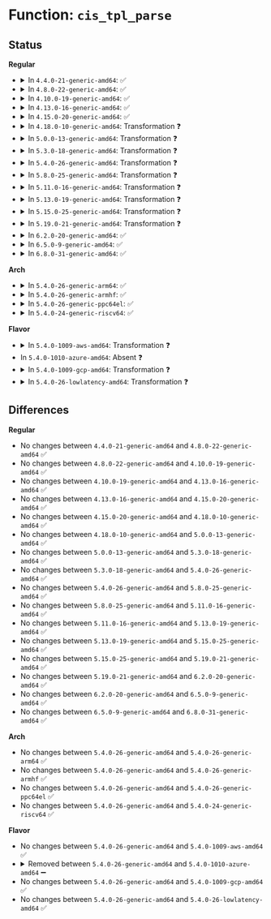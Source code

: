 # Function: <code>cis_tpl_parse</code>

## Status
<b>Regular</b>
<ul>
<li>
<details>
<summary>In <code>4.4.0-21-generic-amd64</code>: ✅</summary>

```c
int cis_tpl_parse(struct mmc_card * card, struct sdio_func * func, const char * tpl_descr, const struct cis_tpl * tpl, int tpl_count, unsigned char code, const unsigned char * buf, unsigned int size)
```

```json
{
  "name": "cis_tpl_parse",
  "collision_type": "Unique Static",
  "inline_type": "No",
  "funcs": [
    {
      "addr": 18446744071585967680,
      "name": "cis_tpl_parse",
      "external": false,
      "loc": "drivers/mmc/core/sdio_cis.c:111",
      "file": "drivers/mmc/core/sdio_cis.c",
      "inline": "seen, unknown",
      "caller_inline": [],
      "caller_func": [
        "drivers/mmc/core/sdio_cis.c:cistpl_funce",
        "drivers/mmc/core/sdio_cis.c:sdio_read_cis"
      ]
    }
  ],
  "symbols": [
    {
      "addr": 18446744071585967680,
      "name": "cis_tpl_parse",
      "section": ".text",
      "bind": "STB_LOCAL",
      "size": 197
    }
  ]
}
```
</details>
</li>
<li>
<details>
<summary>In <code>4.8.0-22-generic-amd64</code>: ✅</summary>

```c
int cis_tpl_parse(struct mmc_card * card, struct sdio_func * func, const char * tpl_descr, const struct cis_tpl * tpl, int tpl_count, unsigned char code, const unsigned char * buf, unsigned int size)
```

```json
{
  "name": "cis_tpl_parse",
  "collision_type": "Unique Static",
  "inline_type": "No",
  "funcs": [
    {
      "addr": 18446744071586373120,
      "name": "cis_tpl_parse",
      "external": false,
      "loc": "drivers/mmc/core/sdio_cis.c:111",
      "file": "drivers/mmc/core/sdio_cis.c",
      "inline": "seen, unknown",
      "caller_inline": [],
      "caller_func": [
        "drivers/mmc/core/sdio_cis.c:sdio_read_cis",
        "drivers/mmc/core/sdio_cis.c:cistpl_funce"
      ]
    }
  ],
  "symbols": [
    {
      "addr": 18446744071586373120,
      "name": "cis_tpl_parse",
      "section": ".text",
      "bind": "STB_LOCAL",
      "size": 197
    }
  ]
}
```
</details>
</li>
<li>
<details>
<summary>In <code>4.10.0-19-generic-amd64</code>: ✅</summary>

```c
int cis_tpl_parse(struct mmc_card * card, struct sdio_func * func, const char * tpl_descr, const struct cis_tpl * tpl, int tpl_count, unsigned char code, const unsigned char * buf, unsigned int size)
```

```json
{
  "name": "cis_tpl_parse",
  "collision_type": "Unique Static",
  "inline_type": "No",
  "funcs": [
    {
      "addr": 18446744071586581952,
      "name": "cis_tpl_parse",
      "external": false,
      "loc": "drivers/mmc/core/sdio_cis.c:111",
      "file": "drivers/mmc/core/sdio_cis.c",
      "inline": "seen, unknown",
      "caller_inline": [],
      "caller_func": [
        "drivers/mmc/core/sdio_cis.c:sdio_read_cis",
        "drivers/mmc/core/sdio_cis.c:cistpl_funce"
      ]
    }
  ],
  "symbols": [
    {
      "addr": 18446744071586581952,
      "name": "cis_tpl_parse",
      "section": ".text",
      "bind": "STB_LOCAL",
      "size": 197
    }
  ]
}
```
</details>
</li>
<li>
<details>
<summary>In <code>4.13.0-16-generic-amd64</code>: ✅</summary>

```c
int cis_tpl_parse(struct mmc_card * card, struct sdio_func * func, const char * tpl_descr, const struct cis_tpl * tpl, int tpl_count, unsigned char code, const unsigned char * buf, unsigned int size)
```

```json
{
  "name": "cis_tpl_parse",
  "collision_type": "Unique Static",
  "inline_type": "No",
  "funcs": [
    {
      "addr": 18446744071586706944,
      "name": "cis_tpl_parse",
      "external": false,
      "loc": "drivers/mmc/core/sdio_cis.c:111",
      "file": "drivers/mmc/core/sdio_cis.c",
      "inline": "seen, unknown",
      "caller_inline": [],
      "caller_func": [
        "drivers/mmc/core/sdio_cis.c:sdio_read_cis",
        "drivers/mmc/core/sdio_cis.c:cistpl_funce"
      ]
    }
  ],
  "symbols": [
    {
      "addr": 18446744071586706944,
      "name": "cis_tpl_parse",
      "section": ".text",
      "bind": "STB_LOCAL",
      "size": 178
    }
  ]
}
```
</details>
</li>
<li>
<details>
<summary>In <code>4.15.0-20-generic-amd64</code>: ✅</summary>

```c
int cis_tpl_parse(struct mmc_card * card, struct sdio_func * func, const char * tpl_descr, const struct cis_tpl * tpl, int tpl_count, unsigned char code, const unsigned char * buf, unsigned int size)
```

```json
{
  "name": "cis_tpl_parse",
  "collision_type": "Unique Static",
  "inline_type": "No",
  "funcs": [
    {
      "addr": 18446744071587191728,
      "name": "cis_tpl_parse",
      "external": false,
      "loc": "drivers/mmc/core/sdio_cis.c:111",
      "file": "drivers/mmc/core/sdio_cis.c",
      "inline": "seen, unknown",
      "caller_inline": [],
      "caller_func": [
        "drivers/mmc/core/sdio_cis.c:sdio_read_cis",
        "drivers/mmc/core/sdio_cis.c:cistpl_funce"
      ]
    }
  ],
  "symbols": [
    {
      "addr": 18446744071587191728,
      "name": "cis_tpl_parse",
      "section": ".text",
      "bind": "STB_LOCAL",
      "size": 181
    }
  ]
}
```
</details>
</li>
<li>
<details>
<summary>In <code>4.18.0-10-generic-amd64</code>: Transformation ❓</summary>

```c
int cis_tpl_parse(struct mmc_card * card, struct sdio_func * func, const char * tpl_descr, const struct cis_tpl * tpl, int tpl_count, unsigned char code, const unsigned char * buf, unsigned int size)
```

```json
{
  "name": "cis_tpl_parse",
  "collision_type": "Unique Static",
  "inline_type": "No",
  "funcs": [
    {
      "addr": 0,
      "name": "cis_tpl_parse",
      "external": false,
      "loc": "drivers/mmc/core/sdio_cis.c:111",
      "file": "drivers/mmc/core/sdio_cis.c",
      "inline": "seen, unknown",
      "caller_inline": [],
      "caller_func": [
        "drivers/mmc/core/sdio_cis.c:sdio_read_cis",
        "drivers/mmc/core/sdio_cis.c:cistpl_funce"
      ]
    }
  ],
  "symbols": [
    {
      "addr": 18446744071587491984,
      "name": "cis_tpl_parse",
      "section": ".text",
      "bind": "STB_LOCAL",
      "size": 163
    },
    {
      "addr": 18446744071587493713,
      "name": "cis_tpl_parse.cold.3",
      "section": ".text",
      "bind": "STB_LOCAL",
      "size": 31
    }
  ]
}
```
</details>
</li>
<li>
<details>
<summary>In <code>5.0.0-13-generic-amd64</code>: Transformation ❓</summary>

```c
int cis_tpl_parse(struct mmc_card * card, struct sdio_func * func, const char * tpl_descr, const struct cis_tpl * tpl, int tpl_count, unsigned char code, const unsigned char * buf, unsigned int size)
```

```json
{
  "name": "cis_tpl_parse",
  "collision_type": "Unique Static",
  "inline_type": "No",
  "funcs": [
    {
      "addr": 0,
      "name": "cis_tpl_parse",
      "external": false,
      "loc": "drivers/mmc/core/sdio_cis.c:111",
      "file": "drivers/mmc/core/sdio_cis.c",
      "inline": "seen, unknown",
      "caller_inline": [],
      "caller_func": [
        "drivers/mmc/core/sdio_cis.c:sdio_read_cis",
        "drivers/mmc/core/sdio_cis.c:cistpl_funce"
      ]
    }
  ],
  "symbols": [
    {
      "addr": 18446744071587672128,
      "name": "cis_tpl_parse",
      "section": ".text",
      "bind": "STB_LOCAL",
      "size": 163
    },
    {
      "addr": 18446744071587673857,
      "name": "cis_tpl_parse.cold.3",
      "section": ".text",
      "bind": "STB_LOCAL",
      "size": 31
    }
  ]
}
```
</details>
</li>
<li>
<details>
<summary>In <code>5.3.0-18-generic-amd64</code>: Transformation ❓</summary>

```c
int cis_tpl_parse(struct mmc_card * card, struct sdio_func * func, const char * tpl_descr, const struct cis_tpl * tpl, int tpl_count, unsigned char code, const unsigned char * buf, unsigned int size)
```

```json
{
  "name": "cis_tpl_parse",
  "collision_type": "Unique Static",
  "inline_type": "No",
  "funcs": [
    {
      "addr": 0,
      "name": "cis_tpl_parse",
      "external": false,
      "loc": "drivers/mmc/core/sdio_cis.c:107",
      "file": "drivers/mmc/core/sdio_cis.c",
      "inline": "seen, unknown",
      "caller_inline": [],
      "caller_func": [
        "drivers/mmc/core/sdio_cis.c:sdio_read_cis",
        "drivers/mmc/core/sdio_cis.c:cistpl_funce"
      ]
    }
  ],
  "symbols": [
    {
      "addr": 18446744071587950384,
      "name": "cis_tpl_parse",
      "section": ".text",
      "bind": "STB_LOCAL",
      "size": 170
    },
    {
      "addr": 18446744071587952072,
      "name": "cis_tpl_parse.cold",
      "section": ".text",
      "bind": "STB_LOCAL",
      "size": 31
    }
  ]
}
```
</details>
</li>
<li>
<details>
<summary>In <code>5.4.0-26-generic-amd64</code>: Transformation ❓</summary>

```c
int cis_tpl_parse(struct mmc_card * card, struct sdio_func * func, const char * tpl_descr, const struct cis_tpl * tpl, int tpl_count, unsigned char code, const unsigned char * buf, unsigned int size)
```

```json
{
  "name": "cis_tpl_parse",
  "collision_type": "Unique Static",
  "inline_type": "No",
  "funcs": [
    {
      "addr": 0,
      "name": "cis_tpl_parse",
      "external": false,
      "loc": "drivers/mmc/core/sdio_cis.c:107",
      "file": "drivers/mmc/core/sdio_cis.c",
      "inline": "seen, unknown",
      "caller_inline": [],
      "caller_func": [
        "drivers/mmc/core/sdio_cis.c:sdio_read_cis",
        "drivers/mmc/core/sdio_cis.c:cistpl_funce"
      ]
    }
  ],
  "symbols": [
    {
      "addr": 18446744071588156384,
      "name": "cis_tpl_parse",
      "section": ".text",
      "bind": "STB_LOCAL",
      "size": 174
    },
    {
      "addr": 18446744071588158072,
      "name": "cis_tpl_parse.cold",
      "section": ".text",
      "bind": "STB_LOCAL",
      "size": 27
    }
  ]
}
```
</details>
</li>
<li>
<details>
<summary>In <code>5.8.0-25-generic-amd64</code>: Transformation ❓</summary>

```c
int cis_tpl_parse(struct mmc_card * card, struct sdio_func * func, const char * tpl_descr, const struct cis_tpl * tpl, int tpl_count, unsigned char code, const unsigned char * buf, unsigned int size)
```

```json
{
  "name": "cis_tpl_parse",
  "collision_type": "Unique Static",
  "inline_type": "No",
  "funcs": [
    {
      "addr": 0,
      "name": "cis_tpl_parse",
      "external": false,
      "loc": "drivers/mmc/core/sdio_cis.c:107",
      "file": "drivers/mmc/core/sdio_cis.c",
      "inline": "seen, unknown",
      "caller_inline": [],
      "caller_func": [
        "drivers/mmc/core/sdio_cis.c:sdio_read_cis",
        "drivers/mmc/core/sdio_cis.c:cistpl_funce"
      ]
    }
  ],
  "symbols": [
    {
      "addr": 18446744071589020880,
      "name": "cis_tpl_parse",
      "section": ".text",
      "bind": "STB_LOCAL",
      "size": 163
    },
    {
      "addr": 18446744071589022584,
      "name": "cis_tpl_parse.cold",
      "section": ".text",
      "bind": "STB_LOCAL",
      "size": 27
    }
  ]
}
```
</details>
</li>
<li>
<details>
<summary>In <code>5.11.0-16-generic-amd64</code>: Transformation ❓</summary>

```c
int cis_tpl_parse(struct mmc_card * card, struct sdio_func * func, const char * tpl_descr, const struct cis_tpl * tpl, int tpl_count, unsigned char code, const unsigned char * buf, unsigned int size)
```

```json
{
  "name": "cis_tpl_parse",
  "collision_type": "Unique Static",
  "inline_type": "No",
  "funcs": [
    {
      "addr": 0,
      "name": "cis_tpl_parse",
      "external": false,
      "loc": "drivers/mmc/core/sdio_cis.c:120",
      "file": "drivers/mmc/core/sdio_cis.c",
      "inline": "seen, unknown",
      "caller_inline": [],
      "caller_func": [
        "drivers/mmc/core/sdio_cis.c:sdio_read_cis",
        "drivers/mmc/core/sdio_cis.c:cistpl_funce"
      ]
    }
  ],
  "symbols": [
    {
      "addr": 18446744071589030640,
      "name": "cis_tpl_parse",
      "section": ".text",
      "bind": "STB_LOCAL",
      "size": 163
    },
    {
      "addr": 18446744071591604788,
      "name": "cis_tpl_parse.cold",
      "section": ".text",
      "bind": "STB_LOCAL",
      "size": 27
    }
  ]
}
```
</details>
</li>
<li>
<details>
<summary>In <code>5.13.0-19-generic-amd64</code>: Transformation ❓</summary>

```c
int cis_tpl_parse(struct mmc_card * card, struct sdio_func * func, const char * tpl_descr, const struct cis_tpl * tpl, int tpl_count, unsigned char code, const unsigned char * buf, unsigned int size)
```

```json
{
  "name": "cis_tpl_parse",
  "collision_type": "Unique Static",
  "inline_type": "No",
  "funcs": [
    {
      "addr": 0,
      "name": "cis_tpl_parse",
      "external": false,
      "loc": "drivers/mmc/core/sdio_cis.c:120",
      "file": "drivers/mmc/core/sdio_cis.c",
      "inline": "seen, unknown",
      "caller_inline": [],
      "caller_func": [
        "drivers/mmc/core/sdio_cis.c:sdio_read_cis",
        "drivers/mmc/core/sdio_cis.c:cistpl_funce"
      ]
    }
  ],
  "symbols": [
    {
      "addr": 18446744071588917920,
      "name": "cis_tpl_parse",
      "section": ".text",
      "bind": "STB_LOCAL",
      "size": 166
    },
    {
      "addr": 18446744071591548361,
      "name": "cis_tpl_parse.cold",
      "section": ".text",
      "bind": "STB_LOCAL",
      "size": 27
    }
  ]
}
```
</details>
</li>
<li>
<details>
<summary>In <code>5.15.0-25-generic-amd64</code>: Transformation ❓</summary>

```c
int cis_tpl_parse(struct mmc_card * card, struct sdio_func * func, const char * tpl_descr, const struct cis_tpl * tpl, int tpl_count, unsigned char code, const unsigned char * buf, unsigned int size)
```

```json
{
  "name": "cis_tpl_parse",
  "collision_type": "Unique Static",
  "inline_type": "No",
  "funcs": [
    {
      "addr": 0,
      "name": "cis_tpl_parse",
      "external": false,
      "loc": "drivers/mmc/core/sdio_cis.c:120",
      "file": "drivers/mmc/core/sdio_cis.c",
      "inline": "seen, unknown",
      "caller_inline": [],
      "caller_func": [
        "drivers/mmc/core/sdio_cis.c:sdio_read_cis",
        "drivers/mmc/core/sdio_cis.c:cistpl_funce"
      ]
    }
  ],
  "symbols": [
    {
      "addr": 18446744071589624800,
      "name": "cis_tpl_parse",
      "section": ".text",
      "bind": "STB_LOCAL",
      "size": 166
    },
    {
      "addr": 18446744071592666835,
      "name": "cis_tpl_parse.cold",
      "section": ".text",
      "bind": "STB_LOCAL",
      "size": 27
    }
  ]
}
```
</details>
</li>
<li>
<details>
<summary>In <code>5.19.0-21-generic-amd64</code>: Transformation ❓</summary>

```c
int cis_tpl_parse(struct mmc_card * card, struct sdio_func * func, const char * tpl_descr, const struct cis_tpl * tpl, int tpl_count, unsigned char code, const unsigned char * buf, unsigned int size)
```

```json
{
  "name": "cis_tpl_parse",
  "collision_type": "Unique Static",
  "inline_type": "No",
  "funcs": [
    {
      "addr": 0,
      "name": "cis_tpl_parse",
      "external": false,
      "loc": "drivers/mmc/core/sdio_cis.c:120",
      "file": "drivers/mmc/core/sdio_cis.c",
      "inline": "seen, unknown",
      "caller_inline": [],
      "caller_func": [
        "drivers/mmc/core/sdio_cis.c:sdio_read_cis",
        "drivers/mmc/core/sdio_cis.c:cistpl_funce"
      ]
    }
  ],
  "symbols": [
    {
      "addr": 18446744071591123888,
      "name": "cis_tpl_parse",
      "section": ".text",
      "bind": "STB_LOCAL",
      "size": 191
    },
    {
      "addr": 18446744071594552140,
      "name": "cis_tpl_parse.cold",
      "section": ".text",
      "bind": "STB_LOCAL",
      "size": 27
    }
  ]
}
```
</details>
</li>
<li>
<details>
<summary>In <code>6.2.0-20-generic-amd64</code>: ✅</summary>

```c
int cis_tpl_parse(struct mmc_card * card, struct sdio_func * func, const char * tpl_descr, const struct cis_tpl * tpl, int tpl_count, unsigned char code, const unsigned char * buf, unsigned int size)
```

```json
{
  "name": "cis_tpl_parse",
  "collision_type": "Unique Static",
  "inline_type": "No",
  "funcs": [
    {
      "addr": 18446744071592846528,
      "name": "cis_tpl_parse",
      "external": false,
      "loc": "drivers/mmc/core/sdio_cis.c:120",
      "file": "drivers/mmc/core/sdio_cis.c",
      "inline": "seen, unknown",
      "caller_inline": [],
      "caller_func": [
        "drivers/mmc/core/sdio_cis.c:sdio_read_cis",
        "drivers/mmc/core/sdio_cis.c:cistpl_funce"
      ]
    }
  ],
  "symbols": [
    {
      "addr": 18446744071592846528,
      "name": "cis_tpl_parse",
      "section": ".text",
      "bind": "STB_LOCAL",
      "size": 208
    }
  ]
}
```
</details>
</li>
<li>
<details>
<summary>In <code>6.5.0-9-generic-amd64</code>: ✅</summary>

```c
int cis_tpl_parse(struct mmc_card * card, struct sdio_func * func, const char * tpl_descr, const struct cis_tpl * tpl, int tpl_count, unsigned char code, const unsigned char * buf, unsigned int size)
```

```json
{
  "name": "cis_tpl_parse",
  "collision_type": "Unique Static",
  "inline_type": "No",
  "funcs": [
    {
      "addr": 18446744071593283168,
      "name": "cis_tpl_parse",
      "external": false,
      "loc": "drivers/mmc/core/sdio_cis.c:120",
      "file": "drivers/mmc/core/sdio_cis.c",
      "inline": "seen, unknown",
      "caller_inline": [],
      "caller_func": [
        "drivers/mmc/core/sdio_cis.c:sdio_read_cis",
        "drivers/mmc/core/sdio_cis.c:cistpl_funce"
      ]
    }
  ],
  "symbols": [
    {
      "addr": 18446744071593283168,
      "name": "cis_tpl_parse",
      "section": ".text",
      "bind": "STB_LOCAL",
      "size": 208
    }
  ]
}
```
</details>
</li>
<li>
<details>
<summary>In <code>6.8.0-31-generic-amd64</code>: ✅</summary>

```c
int cis_tpl_parse(struct mmc_card * card, struct sdio_func * func, const char * tpl_descr, const struct cis_tpl * tpl, int tpl_count, unsigned char code, const unsigned char * buf, unsigned int size)
```

```json
{
  "name": "cis_tpl_parse",
  "collision_type": "Unique Static",
  "inline_type": "No",
  "funcs": [
    {
      "addr": 18446744071594039200,
      "name": "cis_tpl_parse",
      "external": false,
      "loc": "drivers/mmc/core/sdio_cis.c:120",
      "file": "drivers/mmc/core/sdio_cis.c",
      "inline": "seen, unknown",
      "caller_inline": [],
      "caller_func": [
        "drivers/mmc/core/sdio_cis.c:sdio_read_cis",
        "drivers/mmc/core/sdio_cis.c:cistpl_funce"
      ]
    }
  ],
  "symbols": [
    {
      "addr": 18446744071594039200,
      "name": "cis_tpl_parse",
      "section": ".text",
      "bind": "STB_LOCAL",
      "size": 208
    }
  ]
}
```
</details>
</li>
</ul>
<b>Arch</b>
<ul>
<li>
<details>
<summary>In <code>5.4.0-26-generic-arm64</code>: ✅</summary>

```c
int cis_tpl_parse(struct mmc_card * card, struct sdio_func * func, const char * tpl_descr, const struct cis_tpl * tpl, int tpl_count, unsigned char code, const unsigned char * buf, unsigned int size)
```

```json
{
  "name": "cis_tpl_parse",
  "collision_type": "Unique Static",
  "inline_type": "No",
  "funcs": [
    {
      "addr": 18446603336501409856,
      "name": "cis_tpl_parse",
      "external": false,
      "loc": "drivers/mmc/core/sdio_cis.c:107",
      "file": "drivers/mmc/core/sdio_cis.c",
      "inline": "seen, unknown",
      "caller_inline": [],
      "caller_func": [
        "drivers/mmc/core/sdio_cis.c:sdio_read_cis",
        "drivers/mmc/core/sdio_cis.c:cistpl_funce"
      ]
    }
  ],
  "symbols": [
    {
      "addr": 18446603336501409856,
      "name": "cis_tpl_parse",
      "section": ".text",
      "bind": "STB_LOCAL",
      "size": 264
    }
  ]
}
```
</details>
</li>
<li>
<details>
<summary>In <code>5.4.0-26-generic-armhf</code>: ✅</summary>

```c
int cis_tpl_parse(struct mmc_card * card, struct sdio_func * func, const char * tpl_descr, const struct cis_tpl * tpl, int tpl_count, unsigned char code, const unsigned char * buf, unsigned int size)
```

```json
{
  "name": "cis_tpl_parse",
  "collision_type": "Unique Static",
  "inline_type": "No",
  "funcs": [
    {
      "addr": 3233898540,
      "name": "cis_tpl_parse",
      "external": false,
      "loc": "drivers/mmc/core/sdio_cis.c:107",
      "file": "drivers/mmc/core/sdio_cis.c",
      "inline": "seen, unknown",
      "caller_inline": [],
      "caller_func": [
        "drivers/mmc/core/sdio_cis.c:sdio_read_cis",
        "drivers/mmc/core/sdio_cis.c:cistpl_funce"
      ]
    }
  ],
  "symbols": [
    {
      "addr": 3233898540,
      "name": "cis_tpl_parse",
      "section": ".text",
      "bind": "STB_LOCAL",
      "size": 204
    }
  ]
}
```
</details>
</li>
<li>
<details>
<summary>In <code>5.4.0-26-generic-ppc64el</code>: ✅</summary>

```c
int cis_tpl_parse(struct mmc_card * card, struct sdio_func * func, const char * tpl_descr, const struct cis_tpl * tpl, int tpl_count, unsigned char code, const unsigned char * buf, unsigned int size)
```

```json
{
  "name": "cis_tpl_parse",
  "collision_type": "Unique Static",
  "inline_type": "No",
  "funcs": [
    {
      "addr": 13835058055294977040,
      "name": "cis_tpl_parse",
      "external": false,
      "loc": "drivers/mmc/core/sdio_cis.c:107",
      "file": "drivers/mmc/core/sdio_cis.c",
      "inline": "seen, unknown",
      "caller_inline": [],
      "caller_func": [
        "drivers/mmc/core/sdio_cis.c:sdio_read_cis",
        "drivers/mmc/core/sdio_cis.c:cistpl_funce"
      ]
    }
  ],
  "symbols": [
    {
      "addr": 13835058055294977040,
      "name": "cis_tpl_parse",
      "section": ".text",
      "bind": "STB_LOCAL",
      "size": 440
    }
  ]
}
```
</details>
</li>
<li>
<details>
<summary>In <code>5.4.0-24-generic-riscv64</code>: ✅</summary>

```c
int cis_tpl_parse(struct mmc_card * card, struct sdio_func * func, const char * tpl_descr, const struct cis_tpl * tpl, int tpl_count, unsigned char code, const unsigned char * buf, unsigned int size)
```

```json
{
  "name": "cis_tpl_parse",
  "collision_type": "Unique Static",
  "inline_type": "No",
  "funcs": [
    {
      "addr": 18446743936278015724,
      "name": "cis_tpl_parse",
      "external": false,
      "loc": "drivers/mmc/core/sdio_cis.c:107",
      "file": "drivers/mmc/core/sdio_cis.c",
      "inline": "seen, unknown",
      "caller_inline": [],
      "caller_func": [
        "drivers/mmc/core/sdio_cis.c:sdio_read_cis",
        "drivers/mmc/core/sdio_cis.c:cistpl_funce"
      ]
    }
  ],
  "symbols": [
    {
      "addr": 18446743936278015724,
      "name": "cis_tpl_parse",
      "section": ".text",
      "bind": "STB_LOCAL",
      "size": 192
    }
  ]
}
```
</details>
</li>
</ul>
<b>Flavor</b>
<ul>
<li>
<details>
<summary>In <code>5.4.0-1009-aws-amd64</code>: Transformation ❓</summary>

```c
int cis_tpl_parse(struct mmc_card * card, struct sdio_func * func, const char * tpl_descr, const struct cis_tpl * tpl, int tpl_count, unsigned char code, const unsigned char * buf, unsigned int size)
```

```json
{
  "name": "cis_tpl_parse",
  "collision_type": "Unique Static",
  "inline_type": "No",
  "funcs": [
    {
      "addr": 0,
      "name": "cis_tpl_parse",
      "external": false,
      "loc": "drivers/mmc/core/sdio_cis.c:107",
      "file": "drivers/mmc/core/sdio_cis.c",
      "inline": "seen, unknown",
      "caller_inline": [],
      "caller_func": [
        "drivers/mmc/core/sdio_cis.c:sdio_read_cis",
        "drivers/mmc/core/sdio_cis.c:cistpl_funce"
      ]
    }
  ],
  "symbols": [
    {
      "addr": 18446744071587777952,
      "name": "cis_tpl_parse",
      "section": ".text",
      "bind": "STB_LOCAL",
      "size": 174
    },
    {
      "addr": 18446744071587779640,
      "name": "cis_tpl_parse.cold",
      "section": ".text",
      "bind": "STB_LOCAL",
      "size": 27
    }
  ]
}
```
</details>
</li>
<li>
In <code>5.4.0-1010-azure-amd64</code>: Absent ❓
</li>
<li>
<details>
<summary>In <code>5.4.0-1009-gcp-amd64</code>: Transformation ❓</summary>

```c
int cis_tpl_parse(struct mmc_card * card, struct sdio_func * func, const char * tpl_descr, const struct cis_tpl * tpl, int tpl_count, unsigned char code, const unsigned char * buf, unsigned int size)
```

```json
{
  "name": "cis_tpl_parse",
  "collision_type": "Unique Static",
  "inline_type": "No",
  "funcs": [
    {
      "addr": 0,
      "name": "cis_tpl_parse",
      "external": false,
      "loc": "drivers/mmc/core/sdio_cis.c:107",
      "file": "drivers/mmc/core/sdio_cis.c",
      "inline": "seen, unknown",
      "caller_inline": [],
      "caller_func": [
        "drivers/mmc/core/sdio_cis.c:sdio_read_cis",
        "drivers/mmc/core/sdio_cis.c:cistpl_funce"
      ]
    }
  ],
  "symbols": [
    {
      "addr": 18446744071588110912,
      "name": "cis_tpl_parse",
      "section": ".text",
      "bind": "STB_LOCAL",
      "size": 174
    },
    {
      "addr": 18446744071588112600,
      "name": "cis_tpl_parse.cold",
      "section": ".text",
      "bind": "STB_LOCAL",
      "size": 27
    }
  ]
}
```
</details>
</li>
<li>
<details>
<summary>In <code>5.4.0-26-lowlatency-amd64</code>: Transformation ❓</summary>

```c
int cis_tpl_parse(struct mmc_card * card, struct sdio_func * func, const char * tpl_descr, const struct cis_tpl * tpl, int tpl_count, unsigned char code, const unsigned char * buf, unsigned int size)
```

```json
{
  "name": "cis_tpl_parse",
  "collision_type": "Unique Static",
  "inline_type": "No",
  "funcs": [
    {
      "addr": 0,
      "name": "cis_tpl_parse",
      "external": false,
      "loc": "drivers/mmc/core/sdio_cis.c:107",
      "file": "drivers/mmc/core/sdio_cis.c",
      "inline": "seen, unknown",
      "caller_inline": [],
      "caller_func": [
        "drivers/mmc/core/sdio_cis.c:sdio_read_cis",
        "drivers/mmc/core/sdio_cis.c:cistpl_funce"
      ]
    }
  ],
  "symbols": [
    {
      "addr": 18446744071588228448,
      "name": "cis_tpl_parse",
      "section": ".text",
      "bind": "STB_LOCAL",
      "size": 174
    },
    {
      "addr": 18446744071588230136,
      "name": "cis_tpl_parse.cold",
      "section": ".text",
      "bind": "STB_LOCAL",
      "size": 27
    }
  ]
}
```
</details>
</li>
</ul>

## Differences
<b>Regular</b>
<ul>
<li>
No changes between <code>4.4.0-21-generic-amd64</code> and <code>4.8.0-22-generic-amd64</code> ✅
</li>
<li>
No changes between <code>4.8.0-22-generic-amd64</code> and <code>4.10.0-19-generic-amd64</code> ✅
</li>
<li>
No changes between <code>4.10.0-19-generic-amd64</code> and <code>4.13.0-16-generic-amd64</code> ✅
</li>
<li>
No changes between <code>4.13.0-16-generic-amd64</code> and <code>4.15.0-20-generic-amd64</code> ✅
</li>
<li>
No changes between <code>4.15.0-20-generic-amd64</code> and <code>4.18.0-10-generic-amd64</code> ✅
</li>
<li>
No changes between <code>4.18.0-10-generic-amd64</code> and <code>5.0.0-13-generic-amd64</code> ✅
</li>
<li>
No changes between <code>5.0.0-13-generic-amd64</code> and <code>5.3.0-18-generic-amd64</code> ✅
</li>
<li>
No changes between <code>5.3.0-18-generic-amd64</code> and <code>5.4.0-26-generic-amd64</code> ✅
</li>
<li>
No changes between <code>5.4.0-26-generic-amd64</code> and <code>5.8.0-25-generic-amd64</code> ✅
</li>
<li>
No changes between <code>5.8.0-25-generic-amd64</code> and <code>5.11.0-16-generic-amd64</code> ✅
</li>
<li>
No changes between <code>5.11.0-16-generic-amd64</code> and <code>5.13.0-19-generic-amd64</code> ✅
</li>
<li>
No changes between <code>5.13.0-19-generic-amd64</code> and <code>5.15.0-25-generic-amd64</code> ✅
</li>
<li>
No changes between <code>5.15.0-25-generic-amd64</code> and <code>5.19.0-21-generic-amd64</code> ✅
</li>
<li>
No changes between <code>5.19.0-21-generic-amd64</code> and <code>6.2.0-20-generic-amd64</code> ✅
</li>
<li>
No changes between <code>6.2.0-20-generic-amd64</code> and <code>6.5.0-9-generic-amd64</code> ✅
</li>
<li>
No changes between <code>6.5.0-9-generic-amd64</code> and <code>6.8.0-31-generic-amd64</code> ✅
</li>
</ul>
<b>Arch</b>
<ul>
<li>
No changes between <code>5.4.0-26-generic-amd64</code> and <code>5.4.0-26-generic-arm64</code> ✅
</li>
<li>
No changes between <code>5.4.0-26-generic-amd64</code> and <code>5.4.0-26-generic-armhf</code> ✅
</li>
<li>
No changes between <code>5.4.0-26-generic-amd64</code> and <code>5.4.0-26-generic-ppc64el</code> ✅
</li>
<li>
No changes between <code>5.4.0-26-generic-amd64</code> and <code>5.4.0-24-generic-riscv64</code> ✅
</li>
</ul>
<b>Flavor</b>
<ul>
<li>
No changes between <code>5.4.0-26-generic-amd64</code> and <code>5.4.0-1009-aws-amd64</code> ✅
</li>
<li>
<details>
<summary>Removed between <code>5.4.0-26-generic-amd64</code> and <code>5.4.0-1010-azure-amd64</code> ➖</summary>

```c
int cis_tpl_parse(struct mmc_card * card, struct sdio_func * func, const char * tpl_descr, const struct cis_tpl * tpl, int tpl_count, unsigned char code, const unsigned char * buf, unsigned int size)
```
</details>
</li>
<li>
No changes between <code>5.4.0-26-generic-amd64</code> and <code>5.4.0-1009-gcp-amd64</code> ✅
</li>
<li>
No changes between <code>5.4.0-26-generic-amd64</code> and <code>5.4.0-26-lowlatency-amd64</code> ✅
</li>
</ul>
